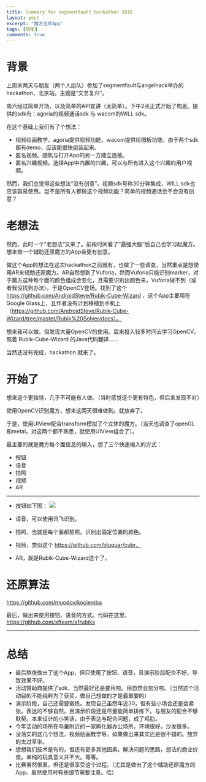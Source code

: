 ```yaml
---
title: Summary for segmentfault hackathon 2016
layout: post
excerpt: "魔方还原App"
tags: [随笔]
comments: true
---
```




# 背景

上周末两天与朋友（两个人组队）参加了segmentfault与angelhack举办的hackathon，北京站。主题是“文艺复兴”。

周六经过简单开场，以及简单的API宣讲（太简单）。下午2点正式开始了构思。提供的sdk有：agoria的视频通话sdk 与 wacom的WILL sdk。

在这个基础上我们有了个想法：

- 视频绘画教学。agoria提供视频功能，wacom提供绘图板功能。由于两个sdk都有demo，应该能很快组装起来。
- 匿名视频。随机与打开App的另一方建立连接。
- 匿名兴趣视频。选择App中内置的兴趣，可以与所有进入这个兴趣的用户视频。

然而，我们总觉得这些想法“没有创意”。视频sdk号称30分钟集成，WILL sdk也应该容易使用。岂不是所有人都做这个视频功能？简单的视频通话会不会没有创意？

# 老想法

然而，此时一个”老想法“又来了。前段时间看了”最强大脑“后自己也学习起魔方。想来做一个辅助还原魔方的App会更有创意。

做这个App的想法在这次hackathon之前就有，也做了一些调查，当然重点是想使用AR来辅助还原魔方。AR自然想到了Vuforia，然而Vuforia只能识别marker，对于魔方这种每个面的颜色组成会变化，且需要识别出颜色来，Vuforia做不到（或者我没找到办法）。于是OpenCV登场。找到了这个 https://github.com/AndroidSteve/Rubik-Cube-Wizard ，这个App主要用在 Google Glass上，且作者没有计划移植到手机上（https://github.com/AndroidSteve/Rubik-Cube-Wizard/tree/master/Rubik%20Solver/docs）。

想来我可以做。但发现大量OpenCV的使用。后来投入较多时间去学习OpenCV。照着 Rubik-Cube-Wizard 的Java代码翻译……

当然还没有完成，hackathon 就来了。

# 开始了

想来这个更独特，几乎不可能有人做。（当时感觉这个更有特色，但后来发现不对）

使用OpenCV识别魔方，想来这两天很难做到。就放弃了。

于是，使用UIView配合transform模拟了个立体的魔方。（当天也调查了openGL和metal，对这两个都不熟悉，就使用UIView组合了）。

最主要的就是魔方每个面信息的输入，想了三个快速输入的方式：

- 按钮
- 语音
- 拍照
- 视频
- AR

---

- 按钮如下图：
![](https://everettjf.github.io/stuff/rubiks/app.jpg)

- 语音，可以使用讯飞识别。
- 拍照，也就是每个面都拍照。识别出固定位置的颜色。
- 视频，类似这个 https://github.com/bluquar/cubr。
- AR，就是Rubik-Cube-Wizard这个了。


# 还原算法

https://github.com/muodov/kociemba

最后，做出来使用按钮、语音的方式。代码在这里。https://github.com/xfteam/xfrubiks



---

# 总结

- 最后熬夜做出了这个App，但只使用了按钮、语音，且演示阶段配合不好，导致效果不好。
- 活动赞助商提供了sdk，当然最好还是要用啦。用自然会加分啦。（当然这个活动目的不能纯粹为了获奖，做自己想做的才是最重要的）
- 演示阶段，自己还需要锻炼。发现自己虽然年近30，但有些小场合还是会紧张。表达的不够自然。且演示阶段还是尽量能简单排练下。与朋友的配合不够默契。本来设计的小笑话，由于表达与配合问题，成了鸡肋。
- 今年活动的场所在鸟巢附近的一家孵化器办公场所，环境很好，沙发很多。
- 没落实的这几个想法，视频绘画教学等，如果做出来其实还是很不错的。放弃的太过草率。
- 想想我们技术是有的，但还有更多其他因素。解决问题的思路，想法的商业价值。单纯的玩具意义并不大。等等。
- 比赛虽然很累，但还是很享受这个过程。（尤其是做出了这个辅助还原魔方的App。虽然使用时有些细节需要注意。哈）
























